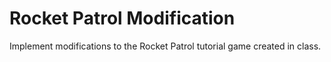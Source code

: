 # Rocket Patrol Modification
Implement modifications to the Rocket Patrol tutorial game created in class. 
